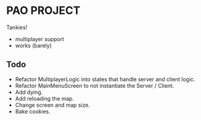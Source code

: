 PAO PROJECT
===

Tankies!

 * multiplayer support
 * works (barely)



Todo
---

 * Refactor MultiplayerLogic into states that handle server and client logic.
 * Refactor MainMenuScreen to not instantiate the Server / Client.
 * Add dying.
 * Add reloading the map.
 * Change screen and map size.
 * Bake cookies.